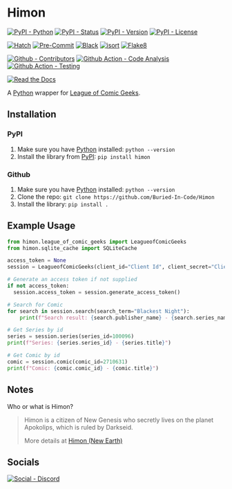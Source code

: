 # Himon

[![PyPI - Python](https://img.shields.io/pypi/pyversions/Himon.svg?logo=PyPI&label=Python&style=flat-square)](https://pypi.python.org/pypi/Himon/)
[![PyPI - Status](https://img.shields.io/pypi/status/Himon.svg?logo=PyPI&label=Status&style=flat-square)](https://pypi.python.org/pypi/Himon/)
[![PyPI - Version](https://img.shields.io/pypi/v/Himon.svg?logo=PyPI&label=Version&style=flat-square)](https://pypi.python.org/pypi/Himon/)
[![PyPI - License](https://img.shields.io/pypi/l/Himon.svg?logo=PyPI&label=License&style=flat-square)](https://opensource.org/licenses/GPL-3.0)

[![Hatch](https://img.shields.io/badge/Packaging-Hatch-4051b5?logo=hatch&style=flat-square)](https://github.com/pypa/hatch)
[![Pre-Commit](https://img.shields.io/badge/Pre--Commit-Enabled-informational?logo=pre-commit&style=flat-square)](https://github.com/pre-commit/pre-commit)
[![Black](https://img.shields.io/badge/Code--Style-Black-000000?style=flat-square)](https://github.com/psf/black)
[![isort](https://img.shields.io/badge/Imports-isort-informational?style=flat-square)](https://pycqa.github.io/isort/)
[![Flake8](https://img.shields.io/badge/Linter-Flake8-informational?style=flat-square)](https://github.com/PyCQA/flake8)

[![Github - Contributors](https://img.shields.io/github/contributors/Buried-In-Code/Himon.svg?logo=Github&label=Contributors&style=flat-square)](https://github.com/Buried-In-Code/Himon/graphs/contributors)
[![Github Action - Code Analysis](https://img.shields.io/github/workflow/status/Buried-In-Code/Himon/Code%20Analysis?logo=Github-Actions&label=Code-Analysis&style=flat-square)](https://github.com/Buried-In-Code/Himon/actions/workflows/code-analysis.yaml)
[![Github Action - Testing](https://img.shields.io/github/workflow/status/Buried-In-Code/Himon/Testing?logo=Github-Actions&label=Tests&style=flat-square)](https://github.com/Buried-In-Code/Himon/actions/workflows/testing.yaml)

[![Read the Docs](https://img.shields.io/readthedocs/himon?label=Read-the-Docs&logo=Read-the-Docs&style=flat-square)](https://himon.readthedocs.io/en/latest/?badge=latest)

A [Python](https://www.python.org/) wrapper for [League of Comic Geeks](https://leagueofcomicgeeks.com).

## Installation

### PyPI

1. Make sure you have [Python](https://www.python.org/) installed: `python --version`
2. Install the library from [PyPI](https://pypi.org/project/himon): `pip install himon`

### Github

1. Make sure you have [Python](https://www.python.org/) installed: `python --version`
2. Clone the repo: `git clone https://github.com/Buried-In-Code/Himon`
3. Install the library: `pip install .`

## Example Usage

```python
from himon.league_of_comic_geeks import LeagueofComicGeeks
from himon.sqlite_cache import SQLiteCache

access_token = None
session = LeagueofComicGeeks(client_id="Client Id", client_secret="Client Secret", access_token=access_token, cache=SQLiteCache())

# Generate an access token if not supplied
if not access_token:
  session.access_token = session.generate_access_token()

# Search for Comic
for search in session.search(search_term="Blackest Night"):
    print(f"Search result: {search.publisher_name} - {search.series_name} - {search.title}")

# Get Series by id
series = session.series(series_id=100096)
print(f"Series: {series.series_id} - {series.title}")

# Get Comic by id
comic = session.comic(comic_id=2710631)
print(f"Comic: {comic.comic_id} - {comic.title}")
```

## Notes

Who or what is Himon?

> Himon is a citizen of New Genesis who secretly lives on the planet Apokolips, which is ruled by Darkseid.
>
> More details at [Himon (New Earth)](<https://dc.fandom.com/wiki/Himon_(New_Earth)>)

## Socials

[![Social - Discord](https://img.shields.io/discord/618581423070117932?color=7289DA&label=The-DEV-Environment&logo=discord&style=for-the-badge)](https://discord.gg/nqGMeGg)
